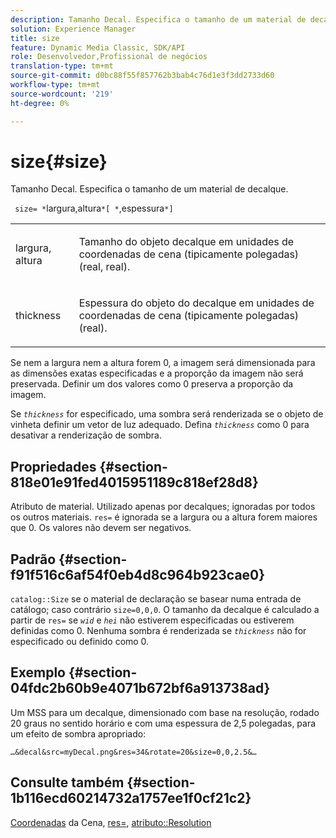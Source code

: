 ```yaml
---
description: Tamanho Decal. Especifica o tamanho de um material de decalque.
solution: Experience Manager
title: size
feature: Dynamic Media Classic, SDK/API
role: Desenvolvedor,Profissional de negócios
translation-type: tm+mt
source-git-commit: d0bc88f55f857762b3bab4c76d1e3f3dd2733d60
workflow-type: tm+mt
source-wordcount: '219'
ht-degree: 0%

---
```



# size{#size}

Tamanho Decal. Especifica o tamanho de um material de decalque.

` size= *`largura,altura`*[ *`,espessura`*]`

<table id="simpletable_00B1226F3B8B49D895D1269AB03D5043"> 
 <tr class="strow"> 
  <td class="stentry"> <p> <span class="varname"> largura, altura  </span> </p> </td> 
  <td class="stentry"> <p>Tamanho do objeto decalque em unidades de coordenadas de cena (tipicamente polegadas) (real, real). </p> </td> 
 </tr> 
 <tr class="strow"> 
  <td class="stentry"> <p> <span class="varname"> thickness  </span> </p> </td> 
  <td class="stentry"> <p>Espessura do objeto do decalque em unidades de coordenadas de cena (tipicamente polegadas) (real). </p> </td> 
 </tr> 
</table>

Se nem a largura nem a altura forem 0, a imagem será dimensionada para as dimensões exatas especificadas e a proporção da imagem não será preservada. Definir um dos valores como 0 preserva a proporção da imagem.

Se *`thickness`* for especificado, uma sombra será renderizada se o objeto de vinheta definir um vetor de luz adequado. Defina *`thickness`* como 0 para desativar a renderização de sombra.

## Propriedades {#section-818e01e91fed4015951189c818ef28d8}

Atributo de material. Utilizado apenas por decalques; ignoradas por todos os outros materiais. `res=` é ignorada se a largura ou a altura forem maiores que 0. Os valores não devem ser negativos.

## Padrão {#section-f91f516c6af54f0eb4d8c964b923cae0}

`catalog::Size` se o material de declaração se basear numa entrada de catálogo; caso contrário  `size=0,0,0`. O tamanho da decalque é calculado a partir de `res=` se *`wid`* e *`hei`* não estiverem especificadas ou estiverem definidas como 0. Nenhuma sombra é renderizada se *`thickness`* não for especificado ou definido como 0.

## Exemplo {#section-04fdc2b60b9e4071b672bf6a913738ad}

Um MSS para um decalque, dimensionado com base na resolução, rodado 20 graus no sentido horário e com uma espessura de 2,5 polegadas, para um efeito de sombra apropriado:

`…&decal&src=myDecal.png&res=34&rotate=20&size=0,0,2.5&…`

## Consulte também {#section-1b116ecd60214732a1757ee1f0cf21c2}

[Coordenadas](../../../../../ir-api/http-protocol/image-rendering-api-ref/c-ir-http-protocol-ref/c-ir-http-protocol-syntax-and-features/c-ir-vignettes/c-ir-scene-coordinates.md#concept-528507024fa640b19a2631357febf7f1) da Cena,  [res=](../../../../../ir-api/http-protocol/image-rendering-api-ref/c-ir-http-protocol-ref/c-ir-http-protocol-command-reference/r-ir-res.md#reference-0ad9de8887144c83a6db97b4994f7c04),  [atributo::Resolution](../../../../../ir-api/material-cat/image-rendering-api-ref/c-ir-material-catalog/c-ir-attributes-reference/r-ir-resolution.md#reference-09fe14e6bfbf4db6b7f4369fffecc806)
